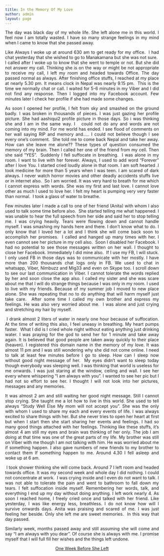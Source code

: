 ```yaml
---
title: In the Memory Of My Love
author: admin
layout: page
---
```

<p style="text-align: justify;">
  The day was black day of my whole life. She left alone me in this world. I feel now I am totally wasted. I have so many strange feelings in my mind when I came to know that she passed away.
</p>

<p style="text-align: justify;">
  Like Always I woke up at around 630 am to get ready for my office.  I had chat yesterday that she wished to go to Manakamana but she was not sure.  I called after I woke up to know that she went to temple or not. But she did not answer my call. Thinking she is on the way or might be not appropriate to receive my call, I left my room and headed towards Office. The day passed normal as always. After finishing office stuffs, I reached at my place at nearly 5.30 pm. It means clock in Nepal was nearly 9.15 pm.  This is the time we normally chat or call. I waited for 5-6 minutes in my Viber and I did not find any response. Then I logged into my Facebook account. Few minutes later I check her profile if she had made some changes.
</p>

<p style="text-align: justify;">
  As soon I opened her profile, I felt from sky and smashed on the ground badly. I was broken in thousands of pieces. I was just gazing her profile picture. She had aashiqui2 profile picture in those days. So i was thinking she and I am in the same way. I   could not do any and words are not coming into my mind. For me world has ended. I see flood of comments on her wall saying RIP and memory and&#8230;.. I could not believe though I see every one&#8217;s comment.  She told me to come back Nepal and take her away. How can she leave me alone?? These types of question consumed the memory of my brain. Then I called her one of the friend from my cell. Then she said &#8220;YES&#8221;.  Suddenly I fell suffocate in breathing.  I was alone in my room. I want to live with her forever. Always, I used to add word &#8220;Forever&#8221; after I love You. I started cried loudly alone in that room. I am soft hearted .I took medicine for more than 5 years when I was teen. I am scared of dark always. I never watch horror movies and other deadly accidents stuffs live or in internet also.  So I am worried. It was very hard to breath for me which I cannot express with words. She was my first and last love. I cannot love other as much I used to love her. I felt my heart is pumping very very faster than normal.  I took a glass of water to breathe.
</p>

<p style="text-align: justify;">
  Few minutes later I made a call to one of her friend (Anita) with whom I also used to talk some time before also.  She started telling me what happened. I was unable to hear the full speech from her side and said her to stop telling me. I was crying heavily. Tears were flowing down and cannot handle myself. I was smashing my hands here and there. I don&#8217;t know what to do. I only know that I loved her a lot and I think she will come back soon to accomplish her promises.  I called and hanged up many times with her. I even cannot see her picture in my cell also.  Soon I disabled her Facebook. I had no potential to see those messages written on her wall. I thought to close her Facebook. Immediately I did mine also.  If I use my FB, I will stuck. I only used FB in those days was to communicate with her mostly. I have more than 200 thousands chat logs only in FB. We used to chat in whatsapp, Viber, Nimbuzz and Mig33 and even on Skype too. I scroll down to see our last communication in Viber. I cannot tolerate the words replied by her and soon close the app also. I called my sister and she was scare about me that I will do strange things because I was only in my room. I used to live with my friends. Because of my summer job I moved to new place alone. She was repeating that no to do anything that will harm myself just take care.  After some time I called my own brother and express my feelings. He was also very worried about me.  I was alone and just crying and stretching my hair by myself.
</p>

<p style="text-align: justify;">
   I drank almost 2 liters of water in nearly one hour because of suffocation. At the time of writing this also, I feel uneasy in breathing. My heart pumps faster.  What I did is I cried whole night without eating anything just drinking water. I was praying for the god to send her for 1 minute and take away again. It is believed that good people are taken away quickly to their place (heaven). I registered this domain name in the memory of my love. It was almost 11 pm and I was still wondering why she did not come online. I need to talk at least few minutes before I go to sleep. How can I sleep now without good night message of her.  My eyes didn&#8217;t want to sleep today though everybody was sleeping well. I was thinking that world is useless for me onwards. I was just staring at the window, ceiling and wall. I see her every where whispering &#8220;I am always with you&#8221;. I wanted to see her pic but I had not so effort to see her. I thought I will not look into her pictures, messages and any memories.
</p>

<p style="text-align: justify;">
  It was almost 2 am and still waiting her good night message. Still I cannot stop crying. She taught me a lot how to live in this world. She used to tell always &#8220;Study Well Else My mom will not accept you&#8221;. She was the only with whom I used to share my each and every events of life. I was always excited to share things with her. But she never tries to open her heart at first but when I start then she start sharing her events and feelings. I had so many good things attached with her feelings. Thinking like these stuffs, it&#8217;s almost 4 am still my eyes and brain was thinking of her only. The job I am doing at that time was one of the great parts of my life. My brother was still on Viber with me though I am not talking with him. He was worried about me if something happen. I also gave numbers of new friends to my brother to contact them If something happen to me. Around 4.30 I fell asleep and woke up at 6 am.
</p>

<p style="text-align: justify;">
   I took shower thinking she will come back. Around 7 I left room and headed towards office. It was my second week and whole day I did nothing. I could not concentrate at work.  I was crying inside and I even do not want to talk. I was not able to tolerate the pain and went to bathroom to fall down my tears. I felt suffocation inside myself. Remembering her words, talk, and everything I end up my day without doing anything. I left work nearly 4. As soon I reached home, I freely cried once and talked with her friend. Like yesterday, I was like energy less, breathless. I do not know how will I survive onwards days. Anita was praising and scared of me. I was just feeling her beside. Only she left me are sweet memories.  In this way that day passed.
</p>

<p style="text-align: justify;">
  Similarly week, months passed away and still assuming she will come and say &#8220;I am always with you dear&#8221;. Of course she is always with me. I promise myself that I will full fill her wishes and the things left undone.
</p>

<p style="text-align: center;">
  <a href="http://www.pratikshakayastha.com/one-week-before-she-left-me/">One Week Before She Left </a>
</p>